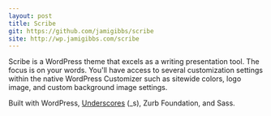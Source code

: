 ```yaml
---
layout: post
title: Scribe
git: https://github.com/jamigibbs/scribe
site: http://wp.jamigibbs.com/scribe
---
```


Scribe is a WordPress theme that excels as a writing presentation tool. The focus is on your words. You'll have access to several customization settings within the native WordPress Customizer such as sitewide colors, logo image, and custom background image settings.

Built with WordPress, [Underscores](http://underscores.me/) (_s), Zurb Foundation, and Sass.
